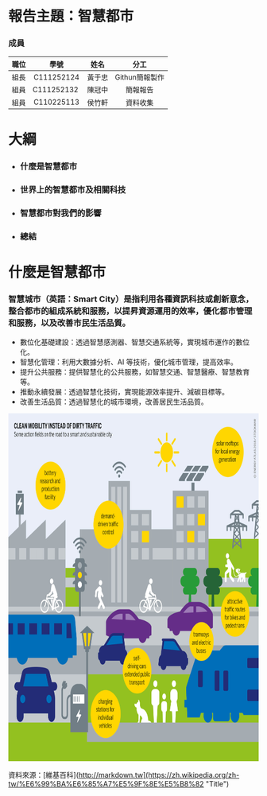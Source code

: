 報告主題：智慧都市
===

### 成員
| 職位 | 學號 | 姓名 | 分工 |
| :--: | :--: |:--:| :--: |
| 組長  | C111252124 | 黃于忠 | Githun簡報製作 |
| 組員  | C111252132 | 陳冠中 | 簡報報告 |
| 組員  | C110225113 | 侯竹軒 | 資料收集 |

# 大綱
* ### 什麼是智慧都市
* ### 世界上的智慧都市及相關科技
* ### 智慧都市對我們的影響
* ### 總結

# 什麼是智慧都市

### 智慧城市（英語：Smart City）是指利用各種資訊科技或創新意念，整合都市的組成系統和服務，以提昇資源運用的效率，優化都市管理和服務，以及改善市民生活品質。
* 數位化基礎建設：透過智慧感測器、智慧交通系統等，實現城市運作的數位化。
* 智慧化管理：利用大數據分析、AI 等技術，優化城市管理，提高效率。
* 提升公共服務：提供智慧化的公共服務，如智慧交通、智慧醫療、智慧教育等。
* 推動永續發展：透過智慧化技術，實現能源效率提升、減碳目標等。
* 改善生活品質：透過智慧化的城市環境，改善居民生活品質。
<img src="Clean_mobility_instead_of_dirty_traffic.jpg" height=700 width=824>

資料來源：[維基百科](http://markdown.tw](https://zh.wikipedia.org/zh-tw/%E6%99%BA%E6%85%A7%E5%9F%8E%E5%B8%82 "Title")
